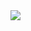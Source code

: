 <!-- 
.. title: پیاده‌روی در دلفت-صبح بیست و هشت آوریل دوهزار و پانزده
.. slug: 2015-04-28-lopen-in-delft-morgen
.. date: 2015-04-28 10:14:54 UTC+02:00
.. tags: 
.. category: پیاده‌روی در دلفت
.. link: 
.. description: 
.. type: text
-->

<img src="http://googledrive.com/host/0B8OOfC6oWXEPTFpqaDVsTU5YNXc" />

